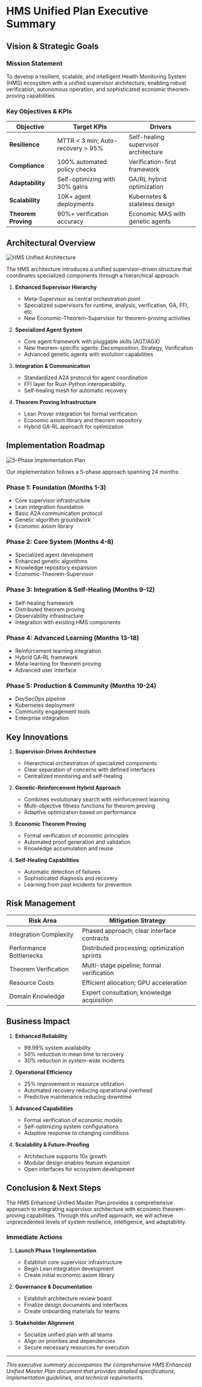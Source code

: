 # HMS Unified Plan Executive Summary

## Vision & Strategic Goals

### Mission Statement
To develop a resilient, scalable, and intelligent Health Monitoring System (HMS) ecosystem with a unified supervisor architecture, enabling robust verification, autonomous operation, and sophisticated economic theorem-proving capabilities.

### Key Objectives & KPIs

| Objective | Target KPIs | Drivers |
|-----------|-------------|---------|
| **Resilience** | MTTR < 3 min; Auto-recovery > 95% | Self-healing supervisor architecture |
| **Compliance** | 100% automated policy checks | Verification-first framework |
| **Adaptability** | Self-optimizing with 30% gains | GA/RL hybrid optimization |
| **Scalability** | 10K+ agent deployments | Kubernetes & stateless design |
| **Theorem Proving** | 90%+ verification accuracy | Economic MAS with genetic agents |

## Architectural Overview

![HMS Unified Architecture](https://mermaid.ink/img/pako:eNqlVMtu2zAQ_BWCpxYo5FOnxJcCPbVo0EvRS8GDyJVElCIFPowYhv-9S8mOGsdBihZGQHF3OLOzw32F0iiEEu5slRkXmtO1PVTZ1QzKbJ3l0BgtEfRgm9NbCxD-aUnfh_Dlkky1sQpBgtvS0KpMz_a2buF1FE0X8_l8lnXgUC9Sx1pVYTRn1mQvZQlK1-bZFnDNH_rOZO9oD5T-_MYT2YHZBpnXeWGhkJ01n7ytL2Kv3rDVwIlA-J0e-NYu1_Lz_ePy_ub9xSKOI4LCVHT2aFwxaW1rwHnWPQipDBiJVagOPjjJXCe5E-OQ-qdoPItPkKCsLUGYFWhmYd-2QERJMk2S8xP898BnidcBb3GgVo6QJvxkCeKTmKJ8nYZE4Cj3SN5F-PzS8vcP17eBdOc0-AHSVGihvFGtqeQwLsKg4yVjdMN4V2o9-K_XrZtcGHMIoaA6Ovc9jDp8vPpAA9WiJSUhYkZW6daSXlPDcA49FvfvSf-N5I6UJI6VBEYgUKd2aUF2ZC57Vj9C2vXwfLCuZnXwVoaiO0PnhhXz5YYNhYMl-1h1hlrx7gPu2uu7a-6-XEfR9JDH2LM-bMkYQR8D2fEP-Cg8C3jdafZPbHOZqUYGt9e0fR7itv8CcVvQOQ?type=png)

The HMS architecture introduces a unified supervisor-driven structure that coordinates specialized components through a hierarchical approach:

1. **Enhanced Supervisor Hierarchy**
   - Meta-Supervisor as central orchestration point
   - Specialized supervisors for runtime, analysis, verification, GA, FFI, etc.
   - New Economic-Theorem-Supervisor for theorem-proving activities

2. **Specialized Agent System**
   - Core agent framework with pluggable skills (AGT/AGX)
   - New theorem-specific agents: Decomposition, Strategy, Verification
   - Advanced genetic agents with evolution capabilities

3. **Integration & Communication**
   - Standardized A2A protocol for agent coordination
   - FFI layer for Rust-Python interoperability
   - Self-healing mesh for automatic recovery

4. **Theorem Proving Infrastructure**
   - Lean Prover integration for formal verification
   - Economic axiom library and theorem repository
   - Hybrid GA-RL approach for optimization

## Implementation Roadmap

![5-Phase Implementation Plan](https://mermaid.ink/img/pako:eNp1ksFugzAMhl_F8mmTSstpHHvZadKk7bJJkw9VcUqkEqOQA1OVd18Cg5UCufj359j-bXcYjELsYWVL7WyQtbPV1WyIY73dKOjzXIJHMMeusLQ9_YRdbcMlCl7y_UbZwOFZD_2vRtDIoQRp9D4LDNK1sEQtrORPuCf4k-jHC5UOehdUOaqGZG1ZZJ-cHmW3dXuA0tE7aVkJTfmJjN6Hs0CnpYEAXoUUHkpJrEH8jIrYQ22d51CsVa5y2VRF4KOcLTOZNCl6Hl4cF1Pj44y0cg7h-IlTRPy1MaGg-DFl9xEilq_cUNLmDr67h5tFp7kA29qqMjD-ZHQTnmEDCivPnKy8Gfn0e0eHD-XhUfYj-J26sUlXjz9TN-kbh_7TjbHkWsOx1XAqyFvd2S86hWVbYxLnT_Jtfvpwx2WNm5-U9I2XNHrL4kVPaxrdj3-iF_xLtUu83JjVPqLxrXk1_gBdbsZ-?type=png)

Our implementation follows a 5-phase approach spanning 24 months:

### Phase 1: Foundation (Months 1-3)
- Core supervisor infrastructure
- Lean integration foundation
- Basic A2A communication protocol
- Genetic algorithm groundwork
- Economic axiom library

### Phase 2: Core System (Months 4-8)
- Specialized agent development
- Enhanced genetic algorithms
- Knowledge repository expansion
- Economic-Theorem-Supervisor

### Phase 3: Integration & Self-Healing (Months 9-12)
- Self-healing framework
- Distributed theorem proving
- Observability infrastructure
- Integration with existing HMS components

### Phase 4: Advanced Learning (Months 13-18)
- Reinforcement learning integration
- Hybrid GA-RL framework
- Meta-learning for theorem proving
- Advanced user interface

### Phase 5: Production & Community (Months 19-24)
- DevSecOps pipeline
- Kubernetes deployment
- Community engagement tools
- Enterprise integration

## Key Innovations

1. **Supervisor-Driven Architecture**
   - Hierarchical orchestration of specialized components
   - Clear separation of concerns with defined interfaces
   - Centralized monitoring and self-healing

2. **Genetic-Reinforcement Hybrid Approach**
   - Combines evolutionary search with reinforcement learning
   - Multi-objective fitness functions for theorem proving
   - Adaptive optimization based on performance

3. **Economic Theorem Proving**
   - Formal verification of economic principles
   - Automated proof generation and validation
   - Knowledge accumulation and reuse

4. **Self-Healing Capabilities**
   - Automatic detection of failures
   - Sophisticated diagnosis and recovery
   - Learning from past incidents for prevention

## Risk Management

| Risk Area | Mitigation Strategy |
|-----------|---------------------|
| Integration Complexity | Phased approach; clear interface contracts |
| Performance Bottlenecks | Distributed processing; optimization sprints |
| Theorem Verification | Multi-stage pipeline; formal verification |
| Resource Costs | Efficient allocation; GPU acceleration |
| Domain Knowledge | Expert consultation; knowledge acquisition |

## Business Impact

1. **Enhanced Reliability**
   - 99.99% system availability
   - 50% reduction in mean time to recovery
   - 30% reduction in system-wide incidents

2. **Operational Efficiency**
   - 25% improvement in resource utilization
   - Automated recovery reducing operational overhead
   - Predictive maintenance reducing downtime

3. **Advanced Capabilities**
   - Formal verification of economic models
   - Self-optimizing system configurations
   - Adaptive response to changing conditions

4. **Scalability & Future-Proofing**
   - Architecture supports 10x growth
   - Modular design enables feature expansion
   - Open interfaces for ecosystem development

## Conclusion & Next Steps

The HMS Enhanced Unified Master Plan provides a comprehensive approach to integrating supervisor architecture with economic theorem-proving capabilities. Through this unified approach, we will achieve unprecedented levels of system resilience, intelligence, and adaptability.

### Immediate Actions

1. **Launch Phase 1 Implementation**
   - Establish core supervisor infrastructure
   - Begin Lean integration development
   - Create initial economic axiom library

2. **Governance & Documentation**
   - Establish architecture review board
   - Finalize design documents and interfaces
   - Create onboarding materials for teams

3. **Stakeholder Alignment**
   - Socialize unified plan with all teams
   - Align on priorities and dependencies
   - Secure necessary resources for execution

---

*This executive summary accompanies the comprehensive HMS Enhanced Unified Master Plan document that provides detailed specifications, implementation guidelines, and technical requirements.*